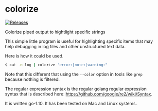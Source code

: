 # colorize
[![Releases](https://img.shields.io/github/release/jlinoff/colorize.svg?style=flat)](https://github.com/jlinoff/colorize/releases)

Colorize piped output to hightlight specific strings

This simple little program is useful for highlighting specific items
that may help debugging in log files and other unstructured text data.

Here is how it could be used.

```bash
$ cat -n log | colorize "error:|note:|warning:"
```

Note that this different that using the `--color` option in tools like `grep`
because nothing is filtered.

The regular expression syntax is the regular golang regular
expression syntax that is described here:
https://github.com/google/re2/wiki/Syntax.

It is written go-1.10. It has been tested on Mac and Linux systems.
